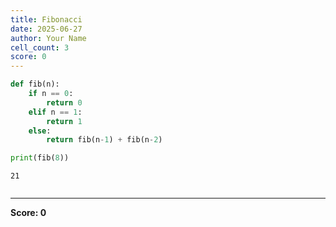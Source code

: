 ```yaml
---
title: Fibonacci
date: 2025-06-27
author: Your Name
cell_count: 3
score: 0
---
```


```python
def fib(n):
    if n == 0:
        return 0
    elif n == 1:
        return 1
    else:
        return fib(n-1) + fib(n-2)
```


```python
print(fib(8))
```

    21
    


```python

```


---
**Score: 0**